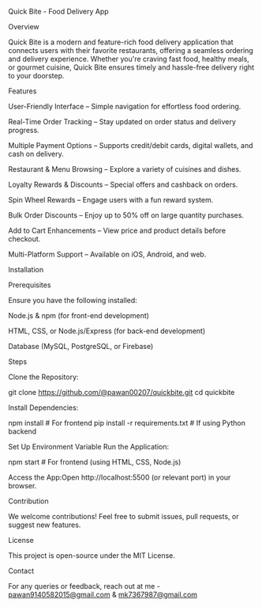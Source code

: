 Quick Bite - Food Delivery App

Overview

Quick Bite is a modern and feature-rich food delivery application that connects users with their favorite restaurants, offering a seamless ordering and delivery experience. Whether you're craving fast food, healthy meals, or gourmet cuisine, Quick Bite ensures timely and hassle-free delivery right to your doorstep.

Features

User-Friendly Interface – Simple navigation for effortless food ordering.

Real-Time Order Tracking – Stay updated on order status and delivery progress.

Multiple Payment Options – Supports credit/debit cards, digital wallets, and cash on delivery.

Restaurant & Menu Browsing – Explore a variety of cuisines and dishes.

Loyalty Rewards & Discounts – Special offers and cashback on orders.

Spin Wheel Rewards – Engage users with a fun reward system.

Bulk Order Discounts – Enjoy up to 50% off on large quantity purchases.

Add to Cart Enhancements – View price and product details before checkout.

Multi-Platform Support – Available on iOS, Android, and web.

Installation

Prerequisites

Ensure you have the following installed:

Node.js & npm (for front-end development)

HTML, CSS, or Node.js/Express (for back-end development)
 
Database (MySQL, PostgreSQL, or Firebase)

Steps

Clone the Repository:

git clone https://github.com/@pawan00207/quickbite.git
cd quickbite

Install Dependencies:

npm install  # For frontend
pip install -r requirements.txt  # If using Python backend

Set Up Environment Variable
Run the Application:

npm start  # For frontend (using HTML, CSS, Node.js)

Access the App:Open http://localhost:5500 (or relevant port) in your browser.

Contribution

We welcome contributions! Feel free to submit issues, pull requests, or suggest new features.

License

This project is open-source under the MIT License.

Contact

For any queries or feedback, reach out at me - pawan9140582015@gmail.com &   mk7367987@gmail.com
